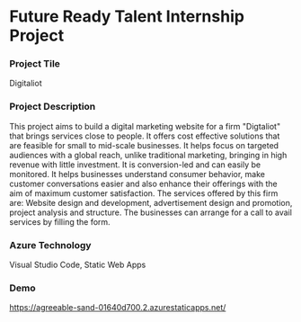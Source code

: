 <h1> Future Ready Talent Internship Project </h1>

<h3> Project Tile </h3>

Digitaliot

<h3> Project Description </h3>

This project aims to build a digital marketing website for a firm "Digtaliot" that brings services close to people. It offers cost effective solutions that are feasible for small to mid-scale businesses. It helps focus on targeted audiences with a global reach, unlike traditional marketing, bringing in high revenue with little investment. It is conversion-led and can easily be monitored. It helps businesses understand consumer behavior, make customer conversations easier and also enhance their offerings with the aim of maximum customer satisfaction. The services offered by this firm are: Website design and development, advertisement design and promotion, project analysis and structure. The businesses can arrange for a call to avail services by filling the form.

<h3> Azure Technology </h3>

Visual Studio Code, Static Web Apps

<h3> Demo </h3>

https://agreeable-sand-01640d700.2.azurestaticapps.net/
